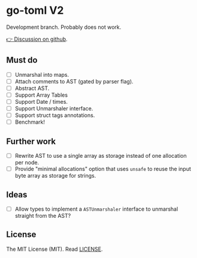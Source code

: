 # go-toml V2

Development branch. Probably does not work.

[👉 Discussion on github](https://github.com/pelletier/go-toml/discussions/471).

## Must do

- [ ] Unmarshal into maps.
- [ ] Attach comments to AST (gated by parser flag).
- [ ] Abstract AST.
- [ ] Support Array Tables
- [ ] Support Date / times.
- [ ] Support Unmarshaler interface.
- [ ] Support struct tags annotations.
- [ ] Benchmark!

## Further work

- [ ] Rewrite AST to use a single array as storage instead of one allocation per
      node.
- [ ] Provide "minimal allocations" option that uses `unsafe` to reuse the input
      byte array as storage for strings.

## Ideas

- [ ] Allow types to implement a `ASTUnmarshaler` interface to unmarshal
      straight from the AST?

## License

The MIT License (MIT). Read [LICENSE](LICENSE).
